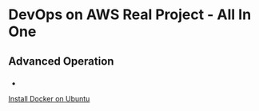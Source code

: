 # DevOps on AWS Real Project - All In One

## Advanced Operation

### 

- 
[Install Docker on Ubuntu](https://www.google.com)
